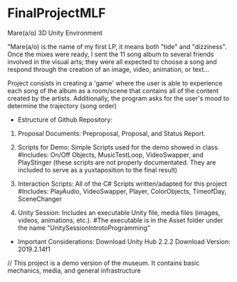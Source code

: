 # FinalProjectMLF
Mare(a/o) 3D Unity Environment 

"Mare(a/o) is the name of my first LP, it means both "tide" and "dizziness". 
Once the mixes were ready, I sent the 11 song album to several friends involved in the visual arts; they were all expected to choose a song 
and respond through the creation of an image, video, animation, or text...

Project consists in creating a 'game' where the user is able to experience each song of the album as a room/scene that contains all of the content created by the artists. 
Additionally, the program asks for the user's mood to determine the trajectory (song order)


* Estructure of Github Repository:

1. Proposal Documents: Preproposal, Proposal, and Status Report.

2. Scripts for Demo: Simple Scripts used for the demo showed in class.
#Includes: On/Off Objects, MusicTestLoop, VideoSwapper, and PlayStinger (these scripts are not properly documentated. They are included to serve as a yuxtaposition to the final result) 

3. Interaction Scripts: All of the C# Scripts written/adapted for this project
#Includes: PlayAudio, VideoSwapper, Player, ColorObjects, TimeofDay, SceneChanger

4. Unity Session: Includes an executable Unity file, media files (images, videos, animations, etc.). 
#The executable is in the Asset folder under the name "UnitySessionIntrotoProgramming"


* Important Considerations: 
Download Unity Hub 2.2.2
Download Version: 2019.2.14f1


// This project is a demo version of the museum. It contains basic mechanics, media, and general infrastructure